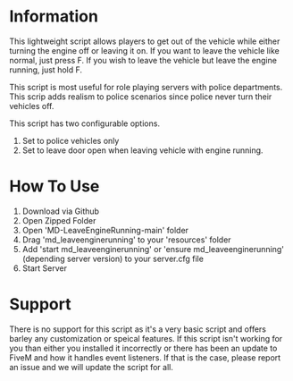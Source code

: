 # Information
This lightweight script allows players to get out of the vehicle while either turning the engine off or leaving it on. If you want to leave the vehicle like normal, just press F. If you wish to leave the vehicle but leave the engine running, just hold F. 

This script is most useful for role playing servers with police departments. This scrip adds realism to police scenarios since police never turn their vehicles off.

This script has two configurable options. 
  1. Set to police vehicles only
  2. Set to leave door open when leaving vehicle with engine running.

# How To Use
1. Download via Github
2. Open Zipped Folder
3. Open 'MD-LeaveEngineRunning-main' folder
4. Drag 'md_leaveenginerunning' to your 'resources' folder
5. Add 'start md_leaveenginerunning' or 'ensure md_leaveenginerunning' (depending server version) to your server.cfg file
6. Start Server

# Support
There is no support for this script as it's a very basic script and offers barley any customization or speical features. If this script isn't working for you than either you installed it incorrectly or there has been an update to FiveM and how it handles event listeners. If that is the case, please report an issue and we will update the script for all.

